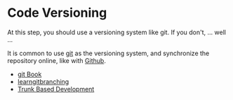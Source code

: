 # Code Versioning

At this step, you should use a versioning system like git. If you don't, ... well ...

It is common to use [git](https://git-scm.com/) as the versioning system, and synchronize the repository online, like with [Github](https://github.com).

* [git Book](https://git-scm.com/book/ru/v2)
* [learngitbranching](https://learngitbranching.js.org/)
* [Trunk Based Development](https://trunkbaseddevelopment.com/)